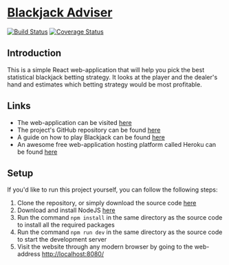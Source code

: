 [Blackjack Adviser](https://blackjack-adviser.herokuapp.com/)
=============================================================

[![Build Status](https://travis-ci.org/JPStrydom/Blackjack-Adviser.svg?branch=master)](https://travis-ci.org/JPStrydom/Blackjack-Adviser)
[![Coverage Status](https://coveralls.io/repos/github/JPStrydom/Blackjack-Adviser/badge.svg?branch=master)](https://coveralls.io/github/JPStrydom/Blackjack-Adviser?branch=master)

## Introduction

This is a simple React web-application that will help you pick the best statistical blackjack betting strategy. It looks at the player and the dealer's hand and estimates which betting strategy would be most profitable.

## Links 

- The web-application can be visited [here](https://blackjack-adviser.herokuapp.com/)
- The project's GitHub repository can be found [here](https://github.com/JPStrydom/Blackjack-Adviser)
- A guide on how to play Blackjack can be found [here](http://www.bicyclecards.com/how-to-play/blackjack/)
- An awesome free web-application hosting platform called Heroku can be found [here](https://www.heroku.com/)

## Setup

If you'd like to run this project yourself, you can follow the following steps:

1) Clone the repository, or simply download the source code [here](https://github.com/JPStrydom/Blackjack-Adviser/archive/master.zip)
2) Download and install NodeJS [here](https://nodejs.org/dist/v6.11.5/node-v6.11.5-x64.msi)
3) Run the command `npm install` in the same directory as the source code to install all the required packages
4) Run the command `npm run dev` in the same directory as the source code to start the development server
5) Visit the website through any modern browser by going to the web-address [http://localhost:8080/](http://localhost:8080/)
